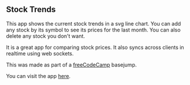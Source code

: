 ## Stock Trends

This app shows the current stock trends in a svg line chart. You can add any stock by its symbol to see its prices  for the last month. You can also delete any stock you don't want.

It is a great app for comparing stock prices. It also syncs across clients in realtime using web sockets.

This was made as part of a [freeCodeCamp](https://www.freecodecamp.org) basejump.

You can visit the app [here](https://rsht123-stock-trends.herokuapp.com).